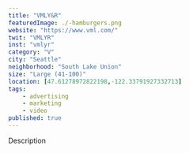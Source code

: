 ```yaml
---
title: "VMLY&R"
featuredImage: ./-hamburgers.png
website: "https://www.vml.com/"
twit: "VMLYR"
inst: "vmlyr"
category: "V"
city: "Seattle"
neighborhood: "South Lake Union"
size: "Large (41-100)"
location: [47.61278972822198,-122.33791927332713]
tags:
    - advertising
    - marketing
    - video
published: true
---
```


Description
